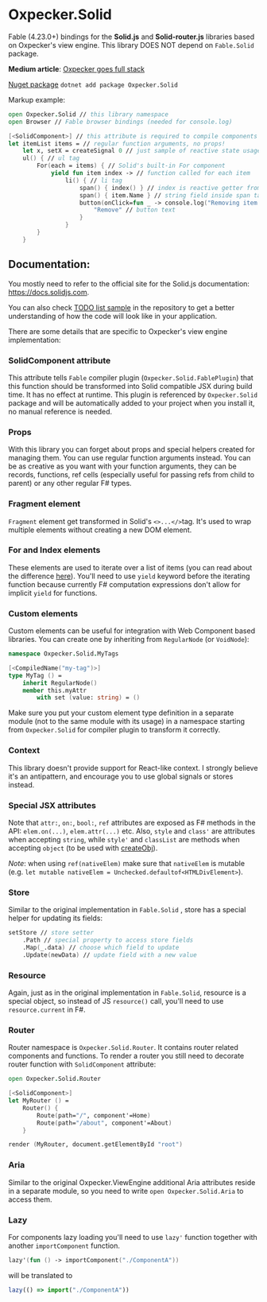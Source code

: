 ---
---
# Oxpecker.Solid

Fable (4.23.0+) bindings for the **Solid.js** and **Solid-router.js** libraries based on Oxpecker's view engine. This library DOES NOT depend on `Fable.Solid` package.

**Medium article**: [Oxpecker goes full stack](https://medium.com/@lanayx/oxpecker-goes-full-stack-45beb1f3da34)

[Nuget package](https://www.nuget.org/packages/Oxpecker.Solid) `dotnet add package Oxpecker.Solid`

Markup example:

```fsharp
open Oxpecker.Solid // this library namespace
open Browser // Fable browser bindings (needed for console.log)

[<SolidComponent>] // this attribute is required to compile components to JSX that Solid understands
let itemList items = // regular function arguments, no props!
    let x, setX = createSignal 0 // just sample of reactive state usage
    ul() { // ul tag
        For(each = items) { // Solid's built-in For component
            yield fun item index -> // function called for each item
                li() { // li tag
                    span() { index() } // index is reactive getter from Solid
                    span() { item.Name } // string field inside span tag
                    button(onClick=fun _ -> console.log("Removing item...")) { // onClick event handler
                        "Remove" // button text
                    }
                }
        }
    }
```

## Documentation:

You mostly need to refer to the official site for the Solid.js documentation: https://docs.solidjs.com.

You can also check [TODO list sample](https://github.com/Lanayx/Oxpecker/tree/develop/examples/TodoList) in the repository to get a better understanding of how the code will look like in your application.

There are some details that are specific to Oxpecker's view engine implementation:

### SolidComponent attribute

This attribute tells `Fable` compiler plugin (`Oxpecker.Solid.FablePlugin`) that this function should be transformed into Solid compatible JSX during build time. It has no effect at runtime. This plugin is referenced by `Oxpecker.Solid` package and will be automatically added to your project when you install it, no manual reference is needed.

### Props

With this library you can forget about props and special helpers created for managing them. You can use regular function arguments instead. You can be as creative as you want with your function arguments, they can be records, functions, ref cells (especially useful for passing refs from child to parent) or any other regular F# types.

### Fragment element

`Fragment` element get transformed in Solid's `<>...</>`tag. It's used to wrap multiple elements without creating a new DOM element.

### For and Index elements

These elements are used to iterate over a list of items (you can read about the difference [here](https://www.solidjs.com/guides/faq#why-shouldnt-i-use-map-in-my-template-and-whats-the-difference-between-for-and-index)). You'll need to use `yield` keyword before the iterating function because currently F# computation expressions don't allow for implicit `yield` for functions.

### Custom elements
Custom elements can be useful for integration with Web Component based libraries. You can create one by inheriting from `RegularNode` (or `VoidNode`):
```fsharp
namespace Oxpecker.Solid.MyTags

[<CompiledName("my-tag")>]
type MyTag () =
    inherit RegularNode()
    member this.myAttr
        with set (value: string) = ()
```
Make sure you put your custom element type definition in a separate module (not to the same module with its usage) in a namespace starting from `Oxpecker.Solid` for compiler plugin to transform it correctly.

### Context

This library doesn't provide support for React-like context. I strongly believe it's an antipattern, and encourage you to use global signals or stores instead.

### Special JSX attributes

Note that `attr:`, `on:`, `bool:`, `ref` attributes are exposed as F# methods in the API: `elem.on(...)`, `elem.attr(...)` etc. Also, `style` and `class'` are attributes when accepting `string`, while `style'` and `classList` are methods when accepting `object` (to be used with [createObj](https://fable.io/docs/javascript/features.html#createobj)).

_Note_: when using `ref(nativeElem)` make sure that `nativeElem` is mutable (e.g. `let mutable nativeElem = Unchecked.defaultof<HTMLDivElement>`).

### Store

Similar to the original implementation in `Fable.Solid` , store has a special helper for updating its fields:
```fsharp
setStore // store setter
    .Path // special property to access store fields
    .Map(_.data) // choose which field to update
    .Update(newData) // update field with a new value
```

### Resource

Again, just as in the original implementation in `Fable.Solid`, resource is a special object, so instead of JS `resource()` call, you'll need to use `resource.current` in F#.


### Router

Router namespace is `Oxpecker.Solid.Router`. It contains router related components and functions. To render a router you still need to decorate router function with `SolidComponent` attribute:
```fsharp
open Oxpecker.Solid.Router

[<SolidComponent>]
let MyRouter () =
    Router() {
        Route(path="/", component'=Home)
        Route(path="/about", component'=About)
    }

render (MyRouter, document.getElementById "root")
```

### Aria

Similar to the original Oxpecker.ViewEngine additional Aria attributes reside in a separate module, so you need to write `open Oxpecker.Solid.Aria` to access them.


### Lazy
For components lazy loading you'll need to use `lazy'` function together with another `importComponent` function.
```fsharp
lazy'(fun () -> importComponent("./ComponentA"))
```
will be translated to

```js
lazy(() => import("./ComponentA"))
```
